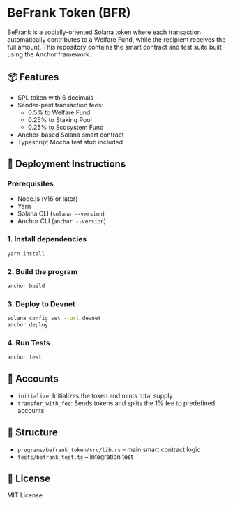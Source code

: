 
# BeFrank Token (BFR)

BeFrank is a socially-oriented Solana token where each transaction automatically contributes to a Welfare Fund, while the recipient receives the full amount. This repository contains the smart contract and test suite built using the Anchor framework.

## 📦 Features

- SPL token with 6 decimals
- Sender-paid transaction fees:
  - 0.5% to Welfare Fund
  - 0.25% to Staking Pool
  - 0.25% to Ecosystem Fund
- Anchor-based Solana smart contract
- Typescript Mocha test stub included

## 📜 Deployment Instructions

### Prerequisites

- Node.js (v16 or later)
- Yarn
- Solana CLI (`solana --version`)
- Anchor CLI (`anchor --version`)

### 1. Install dependencies

```bash
yarn install
```

### 2. Build the program

```bash
anchor build
```

### 3. Deploy to Devnet

```bash
solana config set --url devnet
anchor deploy
```

### 4. Run Tests

```bash
anchor test
```

## 🔧 Accounts

- `initialize`: Initializes the token and mints total supply
- `transfer_with_fee`: Sends tokens and splits the 1% fee to predefined accounts

## 📁 Structure

- `programs/befrank_token/src/lib.rs` – main smart contract logic
- `tests/befrank_test.ts` – integration test

## 📄 License

MIT License
